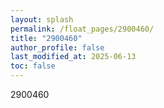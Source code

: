 ```yaml
---
layout: splash
permalink: /float_pages/2900460/
title: "2900460"
author_profile: false
last_modified_at: 2025-06-13
toc: false
---
```

 
2900460
